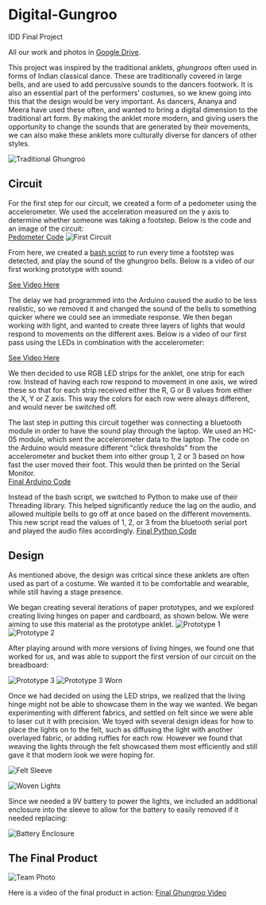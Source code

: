 # Digital-Gungroo
IDD Final Project

All our work and photos in [Google Drive](https://drive.google.com/drive/folders/1AlLCML_3bFY2mgS-XThAkAVHnjg3Gx6r?usp=sharing).

This project was inspired by the traditional anklets, *ghungroos* often used in forms of Indian classical dance. These are traditionally covered in large bells, and are used to add percussive sounds to the dancers footwork. It is also an essential part of the performers' costumes, so we knew going into this that the design would be very important. As dancers, Ananya and Meera have used these often, and wanted to bring a digital dimension to the traditional art form. By making the anklet more modern, and giving users the opportunity to change the sounds that are generated by their movements, we can also make these anklets more culturally diverse for dancers of other styles.

![Traditional Ghungroo](/images/Ghungroo.jpg)

## Circuit
For the first step for our circuit, we created a form of a pedometer using the accelerometer. We used the acceleration measured on the y axis to determine whether someone was taking a footstep. Below is the code and an image of the circuit:\
[Pedometer Code](https://github.com/manification10/Digital-Gungroo/blob/master/step_light_up.ino)
![First Circuit](/images/AccelerometerCircuit.jpg)

From here, we created a [bash script](https://github.com/manification10/Digital-Gungroo/blob/master/sound_play_from_computer.bash) to run every time a footstep was detected, and play the sound of the ghungroo bells. Below is a video of our first working prototype with sound:

[See Video Here](https://drive.google.com/open?id=1kgregFIQAMCG6QkecJbtPY6cUl8rYSMW)

The delay we had programmed into the Arduino caused the audio to be less realistic, so we removed it and changed the sound of the bells to something quicker where we could see an immediate response. We then began working with light, and wanted to create three layers of lights that would respond to movements on the different axes. Below is a video of our first pass using the LEDs in combination with the accelerometer:

[See Video Here](https://drive.google.com/file/d/1_J5kBKLptu_eg036MyOKKOaFNdn7jq2I/view?usp=sharing)

We then decided to use RGB LED strips for the anklet, one strip for each row. Instead of having each row respond to movement in one axis, we wired these so that for each strip received either the R, G or B values from either the X, Y or Z axis. This way the colors for each row were always different, and would never be switched off. 

The last step in putting this circuit together was connecting a bluetooth module in order to have the sound play through the laptop. We used an HC-05 module, which sent the accelerometer data to the laptop. The code on the Arduino would measure different "click thresholds" from the accelerometer and bucket them into either group 1, 2 or 3 based on how fast the user moved their foot. This would then be printed on the Serial Monitor. \
[Final Arduino Code](https://github.com/manification10/Digital-Gungroo/blob/master/Light_and_Sound.ino)

Instead of the bash script, we switched to Python to make use of their Threading library. This helped significantly reduce the lag on the audio, and allowed multiple bells to go off at once based on the different movements. This new script read the values of 1, 2, or 3 from the bluetooth serial port and played the audio files accordingly. 
[Final Python Code]()


## Design
As mentioned above, the design was critical since these anklets are often used as part of a costume. We wanted it to be comfortable and wearable, while still having a stage presence. 

We began creating several iterations of paper prototypes, and we explored creating living hinges on paper and cardboard, as shown below. We were aiming to use this material as the prototype anklet. 
![Prototype 1](/images/FirstAttempt.jpg)
![Prototype 2](/images/SecondAttempt.jpg)

After playing around with more versions of living hinges, we found one that worked for us, and was able to support the first version of our circuit on the breadboard:

![Prototype 3](/images/ThirdAttempt_1.jpg)
![Prototype 3 Worn](/images/ThirdAttempt_2.jpg)

Once we had decided on using the LED strips, we realized that the living hinge might not be able to showcase them in the way we wanted. We began experimenting with different fabrics, and settled on felt since we were able to laser cut it with precision. We toyed with several design ideas for how to place the lights on to the felt, such as diffusing the light with another overlayed fabric, or adding ruffles for each row. However we found that weaving the lights through the felt showcased them most efficiently and still gave it that modern look we were hoping for. 

![Felt Sleeve](/images/FeltSleeve.png)

![Woven Lights](/images/WovenLights.jpeg)

Since we needed a 9V battery to power the lights, we included an additional enclosure into the sleeve to allow for the battery to easily removed if it needed replacing:

![Battery Enclosure](/images/BatteryEnclosure.jpeg)

## The Final Product

![Team Photo](/images/TeamPhoto.jpeg)

Here is a video of the final product in action:
[Final Ghungroo Video]()


